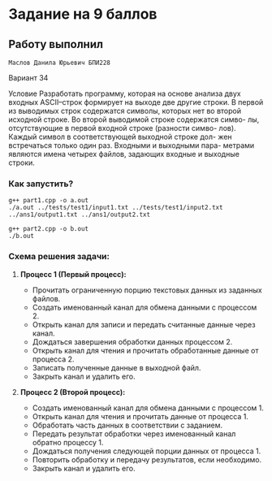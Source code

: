 # Задание на 9 баллов
## Работу выполнил 
```
Маслов Данила Юрьевич БПИ228
```
Вариант 34

Условие
Разработать программу, которая на основе анализа двух входных ASCII–строк формирует на выходе две другие строки. В первой из выводимых строк содержатся символы, которых нет во второй исходной строке. Во второй выводимой строке содержатся симво- лы, отсутствующие в первой входной строке (разности симво- лов). Каждый символ в соответствующей выходной строке дол- жен встречаться только один раз. Входными и выходными пара- метрами являются имена четырех файлов, задающих входные и выходные строки.

### Как запустить?

```
g++ part1.cpp -o a.out
./a.out ../tests/test1/input1.txt ../tests/test1/input2.txt ../ans1/output1.txt ../ans1/output2.txt
```

```
g++ part2.cpp -o b.out
./b.out
```

### Схема решения задачи:

1. **Процесс 1 (Первый процесс):**
    - Прочитать ограниченную порцию текстовых данных из заданных файлов.
    - Создать именованный канал для обмена данными с процессом 2.
    - Открыть канал для записи и передать считанные данные через канал.
    - Дождаться завершения обработки данных процессом 2.
    - Открыть канал для чтения и прочитать обработанные данные от процесса 2.
    - Записать полученные данные в выходной файл.
    - Закрыть канал и удалить его.

2. **Процесс 2 (Второй процесс):**
    - Создать именованный канал для обмена данными с процессом 1.
    - Открыть канал для чтения и прочитать данные от процесса 1.
    - Обработать часть данных в соответствии с заданием.
    - Передать результат обработки через именованный канал обратно процессу 1.
    - Дождаться получения следующей порции данных от процесса 1.
    - Повторить обработку и передачу результатов, если необходимо.
    - Закрыть канал и удалить его.

